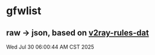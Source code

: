 # gfwlist
## raw -> json, based on [v2ray-rules-dat](https://github.com/Loyalsoldier/v2ray-rules-dat)
Wed Jul 30 06:00:44 AM CST 2025

